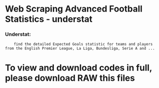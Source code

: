 # Web Scraping Advanced Football Statistics - understat

### Understat:

        find the detailed Expected Goals statistic for teams and players from the English Premier League, La Liga, Bundesliga, Serie A and ...
        
        
 # To view and download codes in full, please download RAW this files
          
